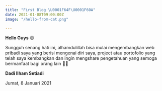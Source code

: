 ```yaml
---
title: "First Blog \U0001F64F\U0001F60A"
date: 2021-01-08T09:00:00Z
image: "/hello-from-cat.png"

---
```

**Hello Guys** 😊

Sungguh senang hati ini, alhamdulillah bisa mulai mengembangkan web pribadi saya yang berisi mengenai diri saya, project atau portofolio yang telah saya kembangkan dan ingin mengshare pengetahuan yang semoga bermanfaat bagi orang lain 🙏😊

**Dadi Ilham Setiadi**

Jumat, 8 Januari 2021